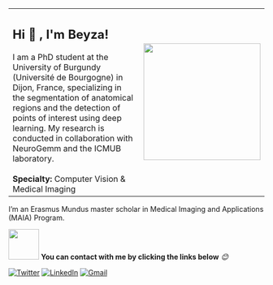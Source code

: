 <table>
<tr>
<td>

<h2>Hi 👋 , I'm Beyza!</h2>
I am a PhD student at the University of Burgundy (Université de Bourgogne) in Dijon, France, specializing in the segmentation of anatomical regions and the detection of points of interest using deep learning. My research is conducted in collaboration with NeuroGemm and the ICMUB laboratory.  
<br><br>
<strong>Specialty:</strong> Computer Vision & Medical Imaging

</td>
<td>
<img src="https://media.giphy.com/media/hpXdHPfFI5wTABdDx9/giphy.gif" width="230">
</td>
</tr>
</table>


I’m an Erasmus Mundus master scholar in Medical Imaging and Applications (MAIA) Program.

<img src="https://media.giphy.com/media/n8Rp8y7kxeqqHWlIe6/giphy.gif" width="60"> <b>You can contact with me by clicking the links below</b> <em>😊</em>

<p>

<p>
  <a href="https://twitter.com/ZayimBeyza" target="_blank"><img alt="Twitter" src="https://img.shields.io/badge/twitter-%231DA1F2.svg?&style=for-the-badge&logo=twitter&logoColor=white" /></a> 
  <a href="https://www.linkedin.com/in/beyza-zayim-844547175/" target="_blank"><img alt="LinkedIn" src="https://img.shields.io/badge/linkedin-%230077B5.svg?&style=for-the-badge&logo=linkedin&logoColor=white" /></a>
  <a href="beyzayim17@gmail.com"> <img alt="Gmail" src="https://img.shields.io/badge/Gmail-D14836?style=for-the-badge&logo=gmail&logoColor=white" />
     </a>

